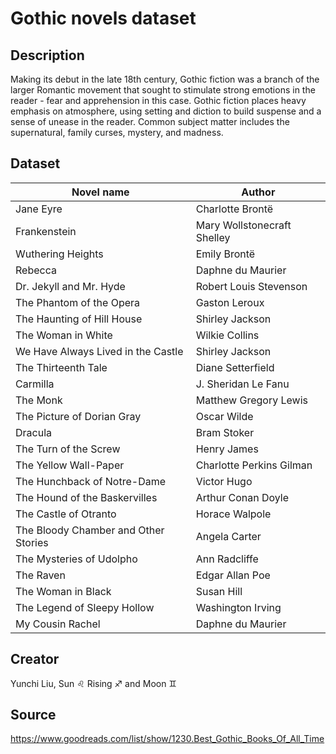 # Gothic novels dataset

## Description
Making its debut in the late 18th century, Gothic fiction was a branch of the larger Romantic movement that sought to stimulate strong emotions in the reader - fear and apprehension in this case. Gothic fiction places heavy emphasis on atmosphere, using setting and diction to build suspense and a sense of unease in the reader. Common subject matter includes the supernatural, family curses, mystery, and madness.

## Dataset
|Novel name|Author|
|---|---|
|Jane Eyre|Charlotte Brontë|
|Frankenstein|Mary Wollstonecraft Shelley|
|Wuthering Heights|Emily Brontë|
|Rebecca|Daphne du Maurier|
|Dr. Jekyll and Mr. Hyde|Robert Louis Stevenson|
|The Phantom of the Opera|Gaston Leroux|
|The Haunting of Hill House|Shirley Jackson|
|The Woman in White|Wilkie Collins|
|We Have Always Lived in the Castle|Shirley Jackson|
|The Thirteenth Tale|Diane Setterfield|
|Carmilla|J. Sheridan Le Fanu|
|The Monk|Matthew Gregory Lewis|
|The Picture of Dorian Gray|Oscar Wilde|
|Dracula|Bram Stoker|
|The Turn of the Screw|Henry James|
|The Yellow Wall-Paper|Charlotte Perkins Gilman|
|The Hunchback of Notre-Dame|Victor Hugo|
|The Hound of the Baskervilles|Arthur Conan Doyle|
|The Castle of Otranto|Horace Walpole|
|The Bloody Chamber and Other Stories|Angela Carter|
|The Mysteries of Udolpho|Ann Radcliffe|
|The Raven|Edgar Allan Poe|
|The Woman in Black|Susan Hill|
|The Legend of Sleepy Hollow|Washington Irving|
|My Cousin Rachel|Daphne du Maurier|

## Creator 
Yunchi Liu, Sun :leo: Rising ♐ and Moon :gemini: 

## Source 
https://www.goodreads.com/list/show/1230.Best_Gothic_Books_Of_All_Time
